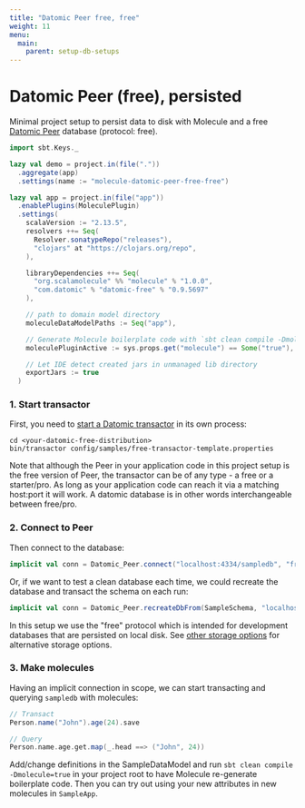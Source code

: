 ```yaml
---
title: "Datomic Peer free, free"
weight: 11
menu:
  main:
    parent: setup-db-setups
---
```


# Datomic Peer (free), persisted

Minimal project setup to persist data to disk with Molecule and a free [Datomic Peer](https://docs.datomic.com/on-prem/peer-getting-started.html) database (protocol: free).

```scala
import sbt.Keys._

lazy val demo = project.in(file("."))
  .aggregate(app)
  .settings(name := "molecule-datomic-peer-free-free")

lazy val app = project.in(file("app"))
  .enablePlugins(MoleculePlugin)
  .settings(
    scalaVersion := "2.13.5",
    resolvers ++= Seq(
      Resolver.sonatypeRepo("releases"),
      "clojars" at "https://clojars.org/repo",
    ),

    libraryDependencies ++= Seq(
      "org.scalamolecule" %% "molecule" % "1.0.0",
      "com.datomic" % "datomic-free" % "0.9.5697"
    ),

    // path to domain model directory
    moleculeDataModelPaths := Seq("app"),

    // Generate Molecule boilerplate code with `sbt clean compile -Dmolecule=true`
    moleculePluginActive := sys.props.get("molecule") == Some("true"),

    // Let IDE detect created jars in unmanaged lib directory
    exportJars := true
  )
```

### 1. Start transactor

First, you need to [start a Datomic transactor](https://docs.datomic.com/on-prem/storage.html#start-transactor) in its own process:

    cd <your-datomic-free-distribution>
    bin/transactor config/samples/free-transactor-template.properties

Note that although the Peer in your application code in this project setup is the free version of Peer, the transactor can be of any type - a free or a starter/pro. As long as your application code can reach it via a matching host:port it will work. A datomic database is in other words interchangeable between free/pro.

### 2. Connect to Peer

Then connect to the database:

```scala
implicit val conn = Datomic_Peer.connect("localhost:4334/sampledb", "free")
```

Or, if we want to test a clean database each time, we could recreate the database and transact the schema on each run:

```scala
implicit val conn = Datomic_Peer.recreateDbFrom(SampleSchema, "localhost:4334/sampledb", "free")
```

In this setup we use the "free" protocol which is intended for development databases that are persisted on local disk. See [other storage options](https://docs.datomic.com/on-prem/storage.html) for alternative storage options.


### 3. Make molecules

Having an implicit connection in scope, we can start transacting and querying `sampledb` with molecules:

```scala
// Transact
Person.name("John").age(24).save

// Query
Person.name.age.get.map(_.head ==> ("John", 24))
```

Add/change definitions in the SampleDataModel and run `sbt clean compile -Dmolecule=true` in your project root to have Molecule re-generate boilerplate code. Then you can try out using your new attributes in new molecules in `SampleApp`.

